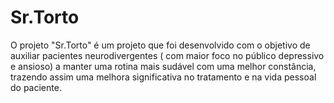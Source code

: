 # Sr.Torto

O projeto "Sr.Torto" é um projeto que foi desenvolvido com o objetivo de auxiliar pacientes neurodivergentes ( com maior foco no público depressivo e ansioso)  a manter uma rotina mais sudável com uma melhor constância, trazendo assim uma melhora significativa no tratamento e na vida pessoal do paciente.


